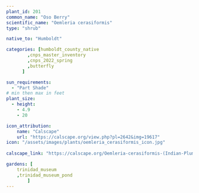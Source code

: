 ```yaml
---
plant_id: 201 
common_name: "Oso Berry"
scientific_name: "Oemleria cerasiformis"
type: "shrub"

native_to: "Humboldt"

categories: [humboldt_county_native
        ,cnps_master_inventory
        ,cnps_2022_spring
        ,butterfly
      ]

sun_requirements:
  - "Part Shade"
# min then max in feet
plant_size:
  - height: 
    - 4.9 
    - 20

icon_attribution: 
    name: "Calscape"
    url: "https://calscape.org/view.php?pl=2642&img=19617"
icon: "/assets/images/plants/oemleria_cerasiformis_icon.jpg"
 
calscape_link: "https://calscape.org/Oemleria-cerasiformis-(Indian-Plum)"

gardens: [
    trinidad_museum
    ,trinidad_museum_pond
        ]
---
```








